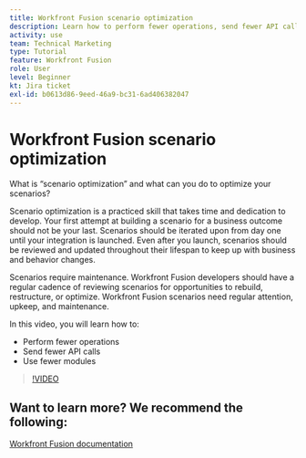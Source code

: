 ```yaml
---
title: Workfront Fusion scenario optimization
description: Learn how to perform fewer operations, send fewer API calls, and use fewer modules, all in [!DNL Adobe Workfront Fusion].
activity: use
team: Technical Marketing
type: Tutorial
feature: Workfront Fusion
role: User
level: Beginner
kt: Jira ticket
exl-id: b0613d86-9eed-46a9-bc31-6ad406382047
---
```

# Workfront Fusion scenario optimization

What is “scenario optimization” and what can you do to optimize your scenarios?

Scenario optimization is a practiced skill that takes time and dedication to develop. Your first attempt at building a scenario for a business outcome should not be your last. Scenarios should be iterated upon from day one until your integration is launched. Even after you launch, scenarios should be reviewed and updated throughout their lifespan to keep up with business and behavior changes.

Scenarios require maintenance. Workfront Fusion developers should have a regular cadence of reviewing scenarios for opportunities to rebuild, restructure, or optimize. Workfront Fusion scenarios need regular attention, upkeep, and maintenance.

In this video, you will learn how to:

* Perform fewer operations
* Send fewer API calls
* Use fewer modules

>[!VIDEO](https://video.tv.adobe.com/v/335313/?quality=12)

## Want to learn more? We recommend the following:

[Workfront Fusion documentation](https://experienceleague.adobe.com/docs/workfront/using/adobe-workfront-fusion/workfront-fusion-2.html?lang=en)
